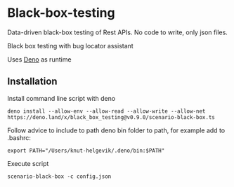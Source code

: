 # Black-box-testing

Data-driven black-box testing of Rest APIs. No code to write, only json files.

Black box testing with bug locator assistant

Uses [Deno](https://deno.land) as runtime

## Installation

Install command line script with deno

```shell
deno install --allow-env --allow-read --allow-write --allow-net https://deno.land/x/black_box_testing@v0.9.0/scenario-black-box.ts
```

Follow advice to include to path deno bin folder to path, for example add to .bashrc:

```shell
export PATH="/Users/knut-helgevik/.deno/bin:$PATH"
```

Execute script

```shell
scenario-black-box -c config.json
```

